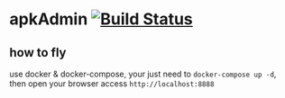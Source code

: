 # apkAdmin [![Build Status](https://travis-ci.org/javasgl/apkAdmin.svg?branch=master)](https://travis-ci.org/javasgl/apkAdmin)

## how to fly

use docker & docker-compose, your just need to `docker-compose up -d`, then open your browser access `http://localhost:8888`
